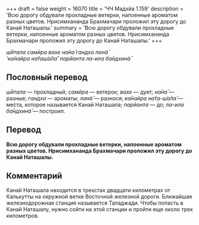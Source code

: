 +++
draft = false
weight = 16070
title = 'ЧЧ Мадхйа 1.159'
description = 'Всю дорогу обдували прохладные ветерки, напоенные ароматом разных цветов. Нрисимхананда Брахмачари проложил эту дорогу до Канай Наташалы.'
summary = 'Всю дорогу обдували прохладные ветерки, напоенные ароматом разных цветов. Нрисимхананда Брахмачари проложил эту дорогу до Канай Наташалы.'
+++

_ш́ӣтала самӣра вахе на̄на̄ гандха лан̃а̄  
‘ка̄на̄ира на̄т̣аш́а̄ла̄’ парйанта ла-ила ба̄ндхин̃а̄_

## Пословный перевод

_ш́ӣтала_ — прохладный; _самӣра_ — ветерок; _вахе_ — дует; _на̄на̄_ — разные; _гандха_ — ароматы; _лан̃а̄_ — разнося; _ка̄на̄ира_ _на̄т̣а_\-_ш́а̄ла̄_ — ме́ста, которое называется Канай Наташала; _парйанта_ — до; _ла_\-_ила_ _ба̄ндхин̃а̄_ — построил.

## Перевод

**Всю дорогу обдували прохладные ветерки, напоенные ароматом разных цветов. Нрисимхананда Брахмачари проложил эту дорогу до Канай Наташалы.**

## Комментарий

Канай Наташала находится в трехстах двадцати километрах от Калькутты на окружной ветке Восточной железной дороги. Ближайшая железнодорожная станция называется Таладжади. Чтобы попасть в Канай Наташалу, нужно сойти на этой станции и пройти еще около трех километров.
